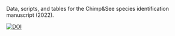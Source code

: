 Data, scripts, and tables for the Chimp&amp;See species identification manuscript (2022).


[![DOI](https://zenodo.org/badge/531755937.svg)](https://zenodo.org/badge/latestdoi/531755937)